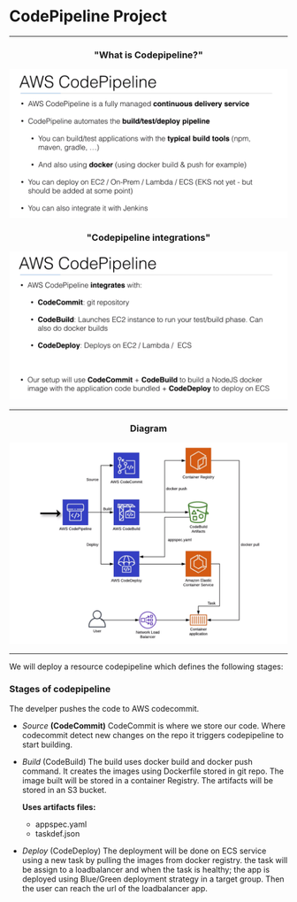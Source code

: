 # __CodePipeline Project__
***
<div align="center">
    <h3>"What is Codepipeline?"</h3>
</div>

<div align="center">
    <img src="images/codepipeline-1.png" width="600" />
</div>

<div align="center">
    <h3>"Codepipeline integrations"</h3>
</div>

<div align="center">
    <img src="images/codepipeline-2.png" width="600" />
</div>

***
<div align="center">
    <h3>Diagram</h3>
</div>

<div align="center">
    <img src="images/diagram-flow.png" width="700" />
</div>

***
We will deploy a resource codepipeline which defines the following stages:

### __Stages of codepipeline__

  The develper pushes the code to AWS codecommit.

  * _Source_ __(CodeCommit)__
  CodeCommit is where we store our code. Where codecommit detect new changes on the repo it triggers codepipeline to start building.

  * _Build_  (CodeBuild)
  The build uses docker build and docker push command. It creates the images using Dockerfile stored in git  repo. The image built will be stored in a container Registry.
  The artifacts will be stored in an S3 bucket.
  
    __Uses artifacts files:__
     - appspec.yaml
     - taskdef.json

  * _Deploy_ (CodeDeploy)
    The deployment will be done on ECS service using a new task by pulling the images from docker registry. the task will be assign to a loadbalancer and when the task is healthy; the app is deployed using Blue/Green deployment strategy in a target group. Then the user can reach the url of the loadbalancer app.
